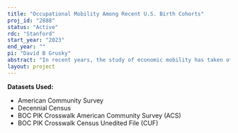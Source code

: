 ```yaml
---
title: "Occupational Mobility Among Recent U.S. Birth Cohorts"
proj_id: "2888"
status: "Active"
rdc: "Stanford"
start_year: "2023"
end_year: ""
pi: "David B Grusky"
abstract: "In recent years, the study of economic mobility has taken off, a development that's been fueled in the main by analyses of tax data. The study of occupational mobility has, by contrast, languished because the available surveys are too small to reliably estimate recent trends. We are accordingly left with a shortage of evidence on (a) trends in occupational mobility, (b) cross-group differences in occupational mobility, and (c) the relationship between occupational mobility and other types of mobility (e.g., educational, economic). The National Research Council's (NRC) Standing Committee on Creating the American Opportunity Study has recommended that the Data Linkage Infrastructure (DLI), which links individuals across Decennial Censuses, the ACS, and the CPS, serve as the country's new data resource for monitoring occupation mobility. It is accordingly critical to understand the methodological costs and benefits of relying on the DLI for this purpose. We do so by "stress testing" the range of topics that occupational mobility researchers will want to carry out with this new infrastructure (e.g., trends in mobility; racial and ethnic variability in mobility; gender-based variability in mobility; family structure and mobility, and the relationship between economic, income, and education mobility). These analyses will be based on the 2007-21 American Community Surveys and the 2000 Decennial Census (as well as earlier Decennial Censuses insofar as the DLI completes their work with them and can make them available)."
layout: project
---
```


**Datasets Used:**

  - American Community Survey 
  - Decennial Census 
  - BOC PIK Crosswalk American Community Survey (ACS) 
  - BOC PIK Crosswalk Census Unedited File (CUF) 

